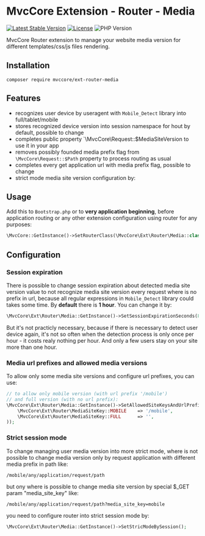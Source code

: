# MvcCore Extension - Router - Media

[![Latest Stable Version](https://img.shields.io/badge/Stable-v4.3.1-brightgreen.svg?style=plastic)](https://github.com/mvccore/ext-router-media/releases)
[![License](https://img.shields.io/badge/Licence-BSD-brightgreen.svg?style=plastic)](https://mvccore.github.io/docs/mvccore/4.0.0/LICENCE.md)
![PHP Version](https://img.shields.io/badge/PHP->=5.3-brightgreen.svg?style=plastic)

MvcCore Router extension to manage your website media version for different 
templates/css/js files rendering.

## Installation
```shell
composer require mvccore/ext-router-media
```

## Features
- recognizes user device by useragent with `Mobile_Detect` library into full/tablet/mobile
- stores recognized device version into session namespace for hout by default, possible to change
- completes public property `\MvcCore\Request::$MediaSiteVersion to use it in your app
- removes possibly founded media prefix flag from `\MvcCore\Request::$Path` property to 
  process routing as usual
- completes every get application url with media prefix flag, possible to change
- strict mode media site version configuration by:

## Usage
Add this to `Bootstrap.php` or to **very application beginning**, 
before application routing or any other extension configuration
using router for any purposes:
```php
\MvcCore::GetInstance()->SetRouterClass(\MvcCore\Ext\Router\Media::class);
```

## Configuration

### Session expiration
There is possible to change session expiration about detected media
site version value to not recognize media site version every request
where is no prefix in url, because all regular expressions in `Mobile_Detect`
library could takes some time. By **default** there is **1 hour**. 
You can change it by:
```php
\MvcCore\Ext\Router\Media::GetInstance()->SetSessionExpirationSeconds(86400); // day
```
But it's not practicly necessary, because if there is necessary to detect
user device again, it's not so often when the detection process is only 
once per hour - it costs realy nothing per hour. And only a few users stay
on your site more than one hour.

### Media url prefixes and allowed media versions
To allow only some media site versions and configure url prefixes, you can use:
```php
// to allow only mobile version (with url prefix '/mobile') 
// and full version (with no url prefix):
\MvcCore\Ext\Router\Media::GetInstance()->SetAllowedSiteKeysAndUrlPrefixes(array(
	\MvcCore\Ext\Router\MediaSiteKey::MOBILE	=> '/mobile',
	\MvcCore\Ext\Router\MediaSiteKey::FULL		=> '',
));
```

### Strict session mode
To change managing user media version into more strict mode,
where is not possible to change media version only by request 
application with different media prefix in path like:
```
/mobile/any/application/request/path
```
but ony where is possible to change media site version by 
special $_GET param "media_site_key" like:
```
/mobile/any/application/request/path?media_site_key=mobile
```
you need to configure router into strict session mode by:
```php
\MvcCore\Ext\Router\Media::GetInstance()->SetStricModeBySession();
```
